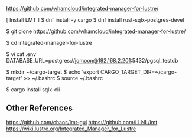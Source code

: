 
https://github.com/whamcloud/integrated-manager-for-lustre/

[ Install LMT ]
$ dnf install -y cargo
$ dnf install rust-sqlx-postgres-devel


$ git clone https://github.com/whamcloud/integrated-manager-for-lustre/

$ cd integrated-manager-for-lustre

$ vi cat .env
DATABASE_URL=postgres://jomoon@192.168.2.201:5432/pgsql_testdb

$ mkdir ~/cargo-target
$ echo 'export CARGO_TARGET_DIR=~/cargo-target' >> ~/.bashrc
$ source ~/.bashrc

$ cargo install sqlx-cli

## Other References
https://github.com/chaos/lmt-gui
https://github.com/LLNL/lmt
https://wiki.lustre.org/Integrated_Manager_for_Lustre


